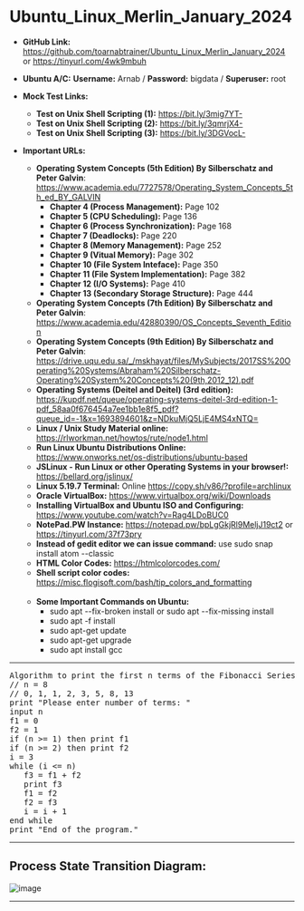 # Ubuntu_Linux_Merlin_January_2024

* **GitHub Link:** https://github.com/toarnabtrainer/Ubuntu_Linux_Merlin_January_2024 or https://tinyurl.com/4wk9mbuh
* **Ubuntu A/C:** **Username:** Arnab / **Password:** bigdata / **Superuser:** root

* **Mock Test Links:**
  * **Test on Unix Shell Scripting (1):** https://bit.ly/3mig7YT-
  * **Test on Unix Shell Scripting (2):** https://bit.ly/3qmrjX4-
  * **Test on Unix Shell Scripting (3):** https://bit.ly/3DGVocL-

* **Important URLs:**
   * **Operating System Concepts (5th Edition) By Silberschatz and Peter Galvin**: https://www.academia.edu/7727578/Operating_System_Concepts_5th_ed_BY_GALVIN
     * **Chapter 4 (Process Management):** Page 102
     * **Chapter 5 (CPU Scheduling):** Page 136
     * **Chapter 6 (Process Synchronization):** Page 168
     * **Chapter 7 (Deadlocks):** Page 220
     * **Chapter 8 (Memory Management):** Page 252
     * **Chapter 9 (Vitual Memory):** Page 302
     * **Chapter 10 (File System Inteface):** Page 350
     * **Chapter 11 (File System Implementation):** Page 382
     * **Chapter 12 (I/O Systems):** Page 410
     * **Chapter 13 (Secondary Storage Structure):** Page 444
   * **Operating System Concepts (7th Edition) By Silberschatz and Peter Galvin**: https://www.academia.edu/42880390/OS_Concepts_Seventh_Edition
   * **Operating System Concepts (9th Edition) By Silberschatz and Peter Galvin**: https://drive.uqu.edu.sa/_/mskhayat/files/MySubjects/2017SS%20Operating%20Systems/Abraham%20Silberschatz-Operating%20System%20Concepts%20(9th,2012_12).pdf
   * **Operating Systems (Deitel and Deitel) (3rd edition):** https://kupdf.net/queue/operating-systems-deitel-3rd-edition-1-pdf_58aa0f676454a7ee1bb1e8f5_pdf?queue_id=-1&x=1693894601&z=NDkuMjQ5LjE4MS4xNTQ=
   * **Linux / Unix Study Material online:** https://rlworkman.net/howtos/rute/node1.html
   * **Run Linux Ubuntu Distributions Online:** https://www.onworks.net/os-distributions/ubuntu-based
   * **JSLinux - Run Linux or other Operating Systems in your browser!:** https://bellard.org/jslinux/
   * **Linux 5.19.7 Terminal:** Online https://copy.sh/v86/?profile=archlinux
   * **Oracle VirtualBox:** https://www.virtualbox.org/wiki/Downloads
   * **Installing VirtualBox and Ubuntu ISO and Configuring:** https://www.youtube.com/watch?v=Rag4LDoBUC0
   * **NotePad.PW Instance:** https://notepad.pw/bpLgGkjRl9MeljJ19ct2 or https://tinyurl.com/37f73pry
   * **Instead of gedit editor we can issue command:** use sudo snap install atom --classic
   * **HTML Color Codes:** https://htmlcolorcodes.com/
   * **Shell script color codes:** https://misc.flogisoft.com/bash/tip_colors_and_formatting
   
   <br>
   
   * **Some Important Commands on Ubuntu:**
       * sudo apt --fix-broken install or sudo apt --fix-missing install
       * sudo apt -f install 
       * sudo apt-get update
       * sudo apt-get upgrade
       * sudo apt install gcc
<hr>

<pre>
Algorithm to print the first n terms of the Fibonacci Series
// n = 8
// 0, 1, 1, 2, 3, 5, 8, 13
print "Please enter number of terms: "  
input n
f1 = 0
f2 = 1
if (n >= 1) then print f1
if (n >= 2) then print f2
i = 3
while (i <= n)
   f3 = f1 + f2
   print f3
   f1 = f2
   f2 = f3
   i = i + 1
end while
print "End of the program."  
</pre>
<hr>

## Process State Transition Diagram:
![image](https://github.com/toarnabtrainer/Operating_System/assets/111301975/229d028d-220d-474c-98a6-8109c3c8ba20)

<hr>
